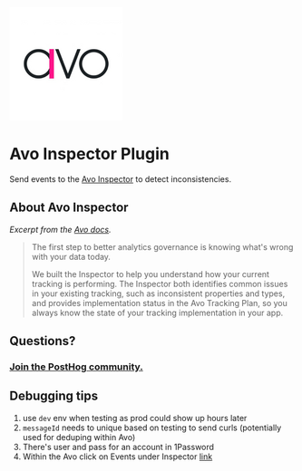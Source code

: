 ![Avo logo](logo.png)

# Avo Inspector Plugin

Send events to the [Avo Inspector](https://www.avo.app/docs/workspace/inspector#Overview) to detect inconsistencies.

## About Avo Inspector

_Excerpt from the [Avo docs](https://www.avo.app/docs/workspace/inspector#Overview)._

> The first step to better analytics governance is knowing what's wrong with your data today.
>
> We built the Inspector to help you understand how your current tracking is performing. The Inspector both identifies common issues in your existing tracking, such as inconsistent properties and types, and provides implementation status in the Avo Tracking Plan, so you always know the state of your tracking implementation in your app.

## Questions?

### [Join the PostHog community.](https://posthog.com/questions)

## Debugging tips

1. use `dev` env when testing as prod could show up hours later
2. `messageId` needs to unique based on testing to send curls (potentially used for deduping within Avo)
3. There's user and pass for an account in 1Password
4. Within the Avo click on Events under Inspector [link](https://www.avo.app/schemas/QtBfxYTrDv36SU3dsre0/inspector/events?order=Ascending&orderBy=EventName&shareId=tVkfNWEt5e)
